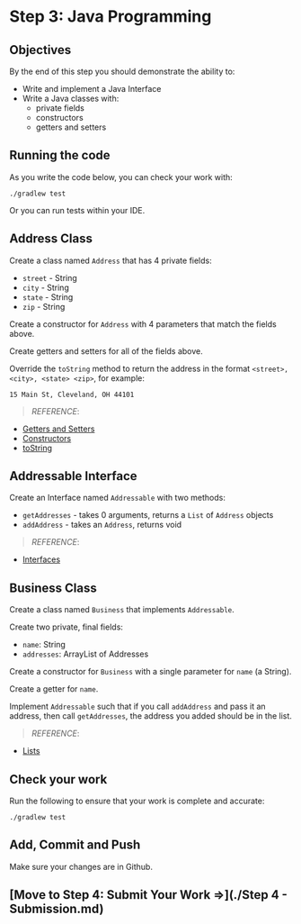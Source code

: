 # Step 3: Java Programming

## Objectives

By the end of this step you should demonstrate the ability to:

- Write and implement a Java Interface
- Write a Java classes with:
  - private fields
  - constructors
  - getters and setters

## Running the code

As you write the code below, you can check your work with:

```
./gradlew test
```

Or you can run tests within your IDE.

## Address Class

Create a class named `Address` that has 4 private fields:

- `street` - String
- `city` - String
- `state` - String
- `zip` - String

Create a constructor for `Address` with 4 parameters that match the fields above.

Create getters and setters for all of the fields above.

Override the `toString` method to return the address in the format `<street>, <city>, <state> <zip>`, for example:

```
15 Main St, Cleveland, OH 44101
```

> _REFERENCE_:
  - [Getters and Setters](https://www.tutorialspoint.com/java/java_encapsulation.htm)
  - [Constructors](https://docs.oracle.com/javase/tutorial/java/javaOO/constructors.html)
  - [toString](http://www.javapractices.com/topic/TopicAction.do?Id=55)


## Addressable Interface

Create an Interface named `Addressable` with two methods:

- `getAddresses` - takes 0 arguments, returns a `List` of `Address` objects
- `addAddress` - takes an `Address`, returns void

> _REFERENCE_:
  - [Interfaces](https://docs.oracle.com/javase/tutorial/java/concepts/interface.html)

## Business Class

Create a class named `Business` that implements `Addressable`.

Create two private, final fields:

- `name`: String
- `addresses`: ArrayList of Addresses

Create a constructor for `Business` with a single parameter for `name` (a String).

Create a getter for `name`.

Implement `Addressable` such that if you call `addAddress` and pass it an address, then call `getAddresses`, the address you added should be in the list.

> _REFERENCE_:
  - [Lists](https://docs.oracle.com/javase/tutorial/collections/interfaces/list.html)

## Check your work

Run the following to ensure that your work is complete and accurate:

```
./gradlew test
```

## Add, Commit and Push

Make sure your changes are in Github.

## [Move to Step 4: Submit Your Work =>](./Step 4 - Submission.md)
